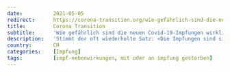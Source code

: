 ```yaml
---
date:          2021-05-05
redirect:      https://corona-transition.org/wie-gefahrlich-sind-die-neuen-covid-19-impfungen-wirklich
title:         Corona Transition
subtitle:      'Wie gefährlich sind die neuen Covid-19-Impfungen wirklich?'
description:   'Stimmt der oft wiederholte Satz: «Die Impfungen sind sicher»? Zweifel sind angebracht. So wurden die offiziellen Empfehlungen zum (...)'
country:       CH
categories:    [Impfung]
tags:          [impf-nebenwirkungen, mit oder an impfung gestorben]
---
```

